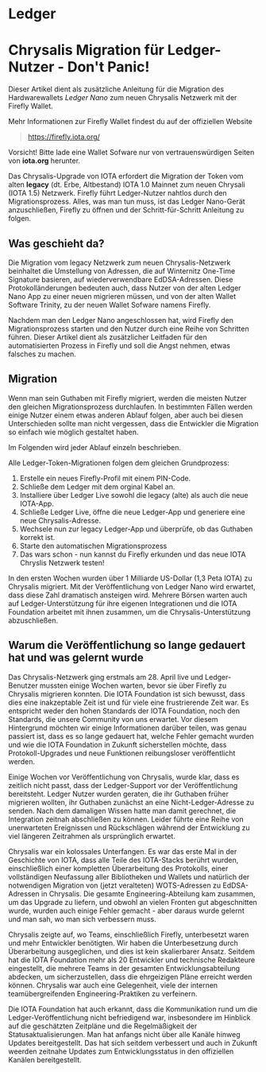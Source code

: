 <!--
---article_info
title: Chrysalis Migration für Ledger-Nutzer
author: [author_1]
reviews: [reviewer_1, reviewer_2]
---
-->

# Ledger 

# Chrysalis Migration für Ledger-Nutzer - Don't Panic!

Dieser Artikel dient als zusätzliche Anleitung für die Migration des Hardwarewallets *Ledger Nano* zum neuen Chrysalis Netzwerk mit der Firefly Wallet.

Mehr Informationen zur Firefly Wallet findest du auf der offiziellen Website 
> https://firefly.iota.org/

Vorsicht! Bitte lade eine Wallet Sofware nur von vertrauenswürdigen Seiten von **iota.org** herunter.

Das Chrysalis-Upgrade von IOTA erfordert die Migration der Token vom alten **legacy** (dt. Erbe, Altbestand) IOTA 1.0 Mainnet zum neuen Chrysali (IOTA 1.5) Netzwerk. Firefly führt Ledger-Nutzer nahtlos durch den Migrationsprozess. Alles, was man tun muss, ist das Ledger Nano-Gerät anzuschließen, Firefly zu öffnen und der Schritt-für-Schritt Anleitung zu folgen.

## Was geschieht da?
Die Migration vom legacy Netzwerk zum neuen Chrysalis-Netzwerk beinhaltet die Umstellung von Adressen, die auf Winternitz One-Time Signature basieren, auf wiederverwendbare EdDSA-Adressen. Diese Protokolländerungen bedeuten auch, dass Nutzer von der alten Ledger Nano App zu einer neuen migrieren müssen, und von der alten Wallet Software Trinity, zu der neuen Wallet Sofware namens Firefly.

Nachdem man den Ledger Nano angeschlossen hat, wird Firefly den Migrationsprozess starten und den Nutzer durch eine Reihe von Schritten führen. Dieser Artikel dient als zusätzlicher Leitfaden für den automatisierten Prozess in Firefly und soll die Angst nehmen, etwas falsches zu machen.

## Migration

Wenn man sein Guthaben mit Firefly migriert, werden die meisten Nutzer den gleichen Migrationsprozess durchlaufen. In bestimmten Fällen werden einige Nutzer einem etwas anderen Ablauf folgen, aber auch bei diesen Unterschieden sollte man nicht vergessen, dass die Entwickler die Migration so einfach wie möglich gestaltet haben. 

Im Folgenden wird jeder Ablauf einzeln beschrieben.

Alle Ledger-Token-Migrationen folgen dem gleichen Grundprozess:

1. Erstelle ein neues Firefly-Profil mit einem PIN-Code.
2. Schließe dem Ledger mit dem orginal Kabel an.
3. Installiere über Ledger Live sowohl die legacy (alte) als auch die neue IOTA-App.
4. Schließe Ledger Live, öffne die neue Ledger-App und generiere eine neue Chrysalis-Adresse.
5. Wechsele nun zur legacy Ledger-App und überprüfe, ob das Guthaben korrekt ist.
6. Starte den automatischen Migrationsprozess
7. Das wars schon - nun kannst du Firefly erkunden und das neue IOTA Chryslis Netzwerk testen!

In den ersten Wochen wurden über 1 Milliarde US-Dollar (1,3 Peta IOTA) zu Chrysalis migriert. Mit der Veröffentlichung von Ledger Nano wird erwartet, dass diese Zahl dramatisch ansteigen wird. Mehrere Börsen warten auch auf Ledger-Unterstützung für ihre eigenen Integrationen und die IOTA Foundation arbeitet mit ihnen zusammen, um die Chrysalis-Unterstützung abzuschließen.

## Warum die Veröffentlichung so lange gedauert hat und was gelernt wurde
Das Chrysalis-Netzwerk ging erstmals am 28. April live und Ledger-Benutzer mussten einige Wochen warten, bevor sie über Firefly zu Chrysalis migrieren konnten. Die IOTA Foundation ist sich bewusst, dass dies eine inakzeptable Zeit ist und für viele eine frustrierende Zeit war. Es entspricht weder den hohen Standards der IOTA Foundation, noch den Standards, die unsere Community von uns erwartet. Vor diesem Hintergrund möchten wir einige Informationen darüber teilen, was genau passiert ist, dass es so lange gedauert hat, welche Fehler gemacht wurden und wie die IOTA Foundation in Zukunft sicherstellen möchte, dass Protokoll-Upgrades und neue Funktionen reibungsloser veröffentlicht werden.

Einige Wochen vor Veröffentlichung von Chrysalis, wurde klar, dass es zeitlich nicht passt, dass der Ledger-Support vor der Veröffentlichung bereitsteht. Ledger Nutzer wurden geraten, die ihr Guthaben früher migrieren wollten, ihr Guthaben zunächst an eine Nicht-Ledger-Adresse zu senden. Nach dem damaligen Wissen hatte man damit gerechnet, die Integration zeitnah abschließen zu können. Leider führte eine Reihe von unerwarteten Ereignissen und Rückschlägen während der Entwicklung zu viel längeren Zeitrahmen als ursprünglich erwartet.

Chrysalis war ein kolossales Unterfangen. Es war das erste Mal in der Geschichte von IOTA, dass alle Teile des IOTA-Stacks berührt wurden, einschließlich einer kompletten Überarbeitung des Protokolls, einer vollständigen Neufassung aller Bibliotheken und Wallets und natürlich der notwendigen Migration von (jetzt veralteten) WOTS-Adressen zu EdDSA-Adressen in Chrysalis. Die gesamte Engineering-Abteilung kam zusammen, um das Upgrade zu liefern, und obwohl an vielen Fronten gut abgeschnitten wurde, wurden auch einige Fehler gemacht - aber daraus wurde gelernt und man sah, wo man sich verbessern muss.

Chrysalis zeigte auf, wo Teams, einschließlich Firefly, unterbesetzt waren und mehr Entwickler benötigten. Wir haben die Unterbesetzung durch Überarbeitung ausgeglichen, und dies ist kein skalierbarer Ansatz. Seitdem hat die IOTA Foundation mehr als 20 Entwickler und technische Redakteure eingestellt, die mehrere Teams in der gesamten Entwicklungsabteilung abdecken, um sicherzustellen, dass die ehrgeizigen Pläne erreicht werden können. Chrysalis war auch eine Gelegenheit, viele der internen teamübergreifenden Engineering-Praktiken zu verfeinern.

Die IOTA Foundation hat auch erkannt, dass die Kommunikation rund um die Ledger-Veröffentlichung nicht befriedigend war, insbesondere im Hinblick auf die geschätzten Zeitpläne und die Regelmäßigkeit der Statusaktualisierungen. Man hat anfangs nicht über alle Kanäle hinweg Updates bereitgestellt. Das hat sich seitdem verbessert und auch in Zukunft weerden zeitnahe Updates zum Entwicklungsstatus in den offiziellen Kanälen bereitgestellt.
